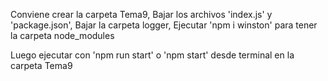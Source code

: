 Conviene crear la carpeta Tema9,
Bajar los archivos 'index.js' y 'package.json',
Bajar la carpeta logger,
Ejecutar 'npm i winston' para tener la carpeta node_modules

Luego ejecutar con 'npm run start' o 'npm start' desde terminal en la carpeta Tema9
